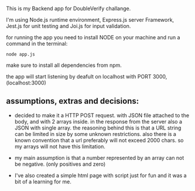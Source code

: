 This is my Backend app for DoubleVerify challange.

I'm using Node.js runtime environment, Express.js server Framework, Jest.js for unit testing and Joi.js for input validation.

for running the app you need to install NODE on your machine and run a command in the terminal:    
    
    node app.js

make sure to install all dependencies from npm.

the app will start listening by deafult on localhost with PORT 3000, (localhost:3000)

## assumptions, extras and decisions:

- decided to make it a HTTP POST request. with JSON file attached to the body, and with 2 arrays inside.
    in the response from the server also a JSON with single array.
    the reasoning behind this is that a URL string can be limited in size by some unknown restrictions.
    also there is a known convention that a url preferably will not exceed 2000 chars. 
    so my arrays will not have this limitation.

- my main assumption is that a number represented by an array can not be negative. (only positives and zero) 

- I've also created a simple html page with script just for fun and it was a bit of a learning for me.
